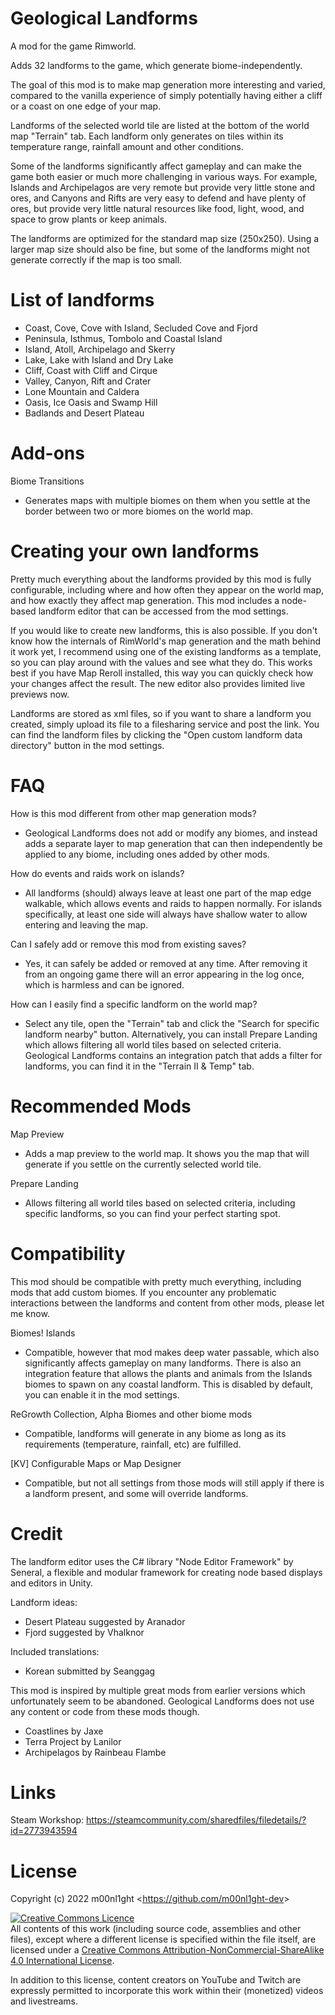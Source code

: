 
# Geological Landforms

A mod for the game Rimworld.

Adds 32 landforms to the game, which generate biome-independently.

The goal of this mod is to make map generation more interesting and varied, compared to the vanilla experience of simply potentially having either a cliff or a coast on one edge of your map.

Landforms of the selected world tile are listed at the bottom of the world map "Terrain" tab. Each landform only generates on tiles within its temperature range, rainfall amount and other conditions.

Some of the landforms significantly affect gameplay and can make the game both easier or much more challenging in various ways. For example, Islands and Archipelagos are very remote but provide very little stone and ores, and Canyons and Rifts are very easy to defend and have plenty of ores, but provide very little natural resources like food, light, wood, and space to grow plants or keep animals.

The landforms are optimized for the standard map size (250x250). Using a larger map size should also be fine, but some of the landforms might not generate correctly if the map is too small.


# List of landforms

- Coast, Cove, Cove with Island, Secluded Cove and Fjord
- Peninsula, Isthmus, Tombolo and Coastal Island
- Island, Atoll, Archipelago and Skerry
- Lake, Lake with Island and Dry Lake
- Cliff, Coast with Cliff and Cirque
- Valley, Canyon, Rift and Crater
- Lone Mountain and Caldera
- Oasis, Ice Oasis and Swamp Hill
- Badlands and Desert Plateau


# Add-ons

Biome Transitions
- Generates maps with multiple biomes on them when you settle at the border between two or more biomes on the world map.


# Creating your own landforms

Pretty much everything about the landforms provided by this mod is fully configurable, including where and how often they appear on the world map, and how exactly they affect map generation. This mod includes a node-based landform editor that can be accessed from the mod settings.

If you would like to create new landforms, this is also possible. If you don't know how the internals of RimWorld's map generation and the math behind it work yet, I recommend using one of the existing landforms as a template, so you can play around with the values and see what they do. This works best if you have Map Reroll installed, this way you can quickly check how your changes affect the result. The new editor also provides limited live previews now.

Landforms are stored as xml files, so if you want to share a landform you created, simply upload its file to a filesharing service and post the link. You can find the landform files by clicking the "Open custom landform data directory" button in the mod settings.


# FAQ

How is this mod different from other map generation mods?
- Geological Landforms does not add or modify any biomes, and instead adds a separate layer to map generation that can then independently be applied to any biome, including ones added by other mods.

How do events and raids work on islands?
- All landforms (should) always leave at least one part of the map edge walkable, which allows events and raids to happen normally. For islands specifically, at least one side will always have shallow water to allow entering and leaving the map.

Can I safely add or remove this mod from existing saves?
- Yes, it can safely be added or removed at any time. After removing it from an ongoing game there will an error appearing in the log once, which is harmless and can be ignored.

How can I easily find a specific landform on the world map?
- Select any tile, open the "Terrain" tab and click the "Search for specific landform nearby" button. Alternatively, you can install Prepare Landing which allows filtering all world tiles based on selected criteria. Geological Landforms contains an integration patch that adds a filter for landforms, you can find it in the "Terrain II & Temp" tab.


# Recommended Mods

Map Preview
- Adds a map preview to the world map. It shows you the map that will generate if you settle on the currently selected world tile.

Prepare Landing
- Allows filtering all world tiles based on selected criteria, including specific landforms, so you can find your perfect starting spot.


# Compatibility

This mod should be compatible with pretty much everything, including mods that add custom biomes. If you encounter any problematic interactions between the landforms and content from other mods, please let me know.

Biomes! Islands
- Compatible, however that mod makes deep water passable, which also significantly affects gameplay on many landforms. There is also an integration feature that allows the plants and animals from the Islands biomes to spawn on any coastal landform. This is disabled by default, you can enable it in the mod settings.

ReGrowth Collection, Alpha Biomes and other biome mods
- Compatible, landforms will generate in any biome as long as its requirements (temperature, rainfall, etc) are fulfilled.

[KV] Configurable Maps or Map Designer
- Compatible, but not all settings from those mods will still apply if there is a landform present, and some will override landforms.


# Credit

The landform editor uses the C# library "Node Editor Framework" by Seneral, a flexible and modular framework for creating node based displays and editors in Unity.

Landform ideas:
- Desert Plateau suggested by Aranador
- Fjord suggested by Vhalknor

Included translations:
- Korean submitted by Seanggag

This mod is inspired by multiple great mods from earlier versions which unfortunately seem to be abandoned. Geological Landforms does not use any content or code from these mods though.

- Coastlines by Jaxe
- Terra Project by Lanilor
- Archipelagos by Rainbeau Flambe

# Links

Steam Workshop:
https://steamcommunity.com/sharedfiles/filedetails/?id=2773943594


# License

Copyright (c) 2022 m00nl1ght <<https://github.com/m00nl1ght-dev>>

<a rel="license" href="http://creativecommons.org/licenses/by-nc-sa/4.0/"><img alt="Creative Commons Licence" style="border-width:0" src="https://i.creativecommons.org/l/by-nc-sa/4.0/88x31.png" /></a><br />All contents of this work (including source code, assemblies and other files), except where a different license is specified within the file itself, are licensed under a <a rel="license" href="http://creativecommons.org/licenses/by-nc-sa/4.0/">Creative Commons Attribution-NonCommercial-ShareAlike 4.0 International License</a>.

In addition to this license, content creators on YouTube and Twitch are expressly permitted to incorporate this work within their (monetized) videos and livestreams.
